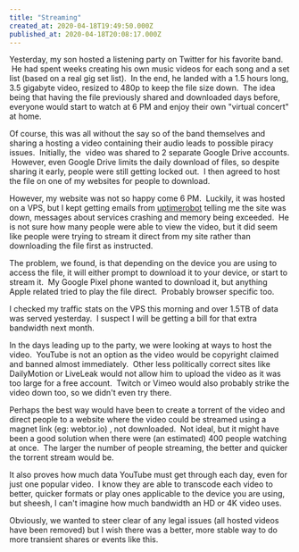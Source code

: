 ```yaml
---
title: "Streaming"
created_at: 2020-04-18T19:49:50.000Z
published_at: 2020-04-18T20:08:17.000Z
---
```

Yesterday, my son hosted a listening party on Twitter for his favorite band.  He had spent weeks creating his own music videos for each song and a set list (based on a real gig set list).  In the end, he landed with a 1.5 hours long, 3.5 gigabyte video, resized to 480p to keep the file size down.  The idea being that having the file previously shared and downloaded days before, everyone would start to watch at 6 PM and enjoy their own "virtual concert" at home.

Of course, this was all without the say so of the band themselves and sharing a hosting a video containing their audio leads to possible piracy issues.  Initially, the  video was shared to 2 separate Google Drive accounts.  However, even Google Drive limits the daily download of files, so despite sharing it early, people were still getting locked out.  I then agreed to host the file on one of my websites for people to download.

However, my website was not so happy come 6 PM.  Luckily, it was hosted on a VPS, but I kept getting emails from [uptimerobot](https://uptimerobot.com/) telling me the site was down, messages about services crashing and memory being exceeded.  He is not sure how many people were able to view the video, but it did seem like people were trying to stream it direct from my site rather than downloading the file first as instructed.

The problem, we found, is that depending on the device you are using to access the file, it will either prompt to download it to your device, or start to stream it.  My Google Pixel phone wanted to download it, but anything Apple related tried to play the file direct.  Probably browser specific too.

I checked my traffic stats on the VPS this morning and over 1.5TB of data was served yesterday.  I suspect I will be getting a bill for that extra bandwidth next month.

In the days leading up to the party, we were looking at ways to host the video.  YouTube is not an option as the video would be copyright claimed and banned almost immediately.  Other less politically correct sites like DailyMotion or LiveLeak would not allow him to upload the video as it was too large for a free account.  Twitch or Vimeo would also probably strike the video down too, so we didn't even try there.

Perhaps the best way would have been to create a torrent of the video and direct people to a website where the video could be streamed using a magnet link (eg: webtor.io) , not downloaded.  Not ideal, but it might have been a good solution when there were (an estimated) 400 people watching at once.  The larger the number of people streaming, the better and quicker the torrent stream would be.

It also proves how much data YouTube must get through each day, even for just one popular video.  I know they are able to transcode each video to better, quicker formats or play ones applicable to the device you are using, but sheesh, I can't imagine how much bandwidth an HD or 4K video uses.

Obviously, we wanted to steer clear of any legal issues (all hosted videos have been removed) but I wish there was a better, more stable way to do more transient shares or events like this.
